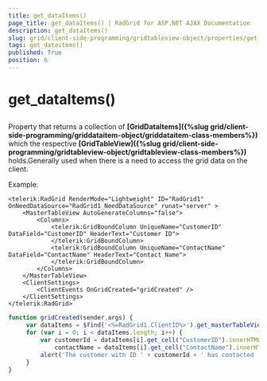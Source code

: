 ```yaml
---
title: get_dataItems()
page_title: get_dataItems() | RadGrid for ASP.NET AJAX Documentation
description: get_dataItems()
slug: grid/client-side-programming/gridtableview-object/properties/get_dataitems()
tags: get_dataitems()
published: True
position: 6
---
```


# get_dataItems()



## 

Property that returns a collection of **[GridDataItems]({%slug grid/client-side-programming/griddataitem-object/griddataitem-class-members%})** which the respective **[GridTableView]({%slug grid/client-side-programming/gridtableview-object/gridtableview-class-members%})** holds.Generally used when there is a need to access the grid data on the client.

Example:

````ASP.NET
<telerik:RadGrid RenderMode="Lightweight" ID="RadGrid1" OnNeedDataSource="RadGrid1_NeedDataSource" runat="server" >
    <MasterTableView AutoGenerateColumns="false">
        <Columns>
            <telerik:GridBoundColumn UniqueName="CustomerID" DataField="CustomerID" HeaderText="Customer ID">
            </telerik:GridBoundColumn>
            <telerik:GridBoundColumn UniqueName="ContactName" DataField="ContactName" HeaderText="Contact Name">
            </telerik:GridBoundColumn>
        </Columns>
    </MasterTableView>
    <ClientSettings>
        <ClientEvents OnGridCreated="gridCreated" />
    </ClientSettings>
</telerik:RadGrid>
````



````JavaScript
function gridCreated(sender,args) {
     var dataItems = $find('<%=RadGrid1.ClientID%>').get_masterTableView().get_dataItems();
     for (var i = 0; i < dataItems.length; i++) {
         var customerId = dataItems[i].get_cell("CustomerID").innerHTML,
             contactName = dataItems[i].get_cell("ContactName").innerHTML;
         alert('The customer with ID ' + customerId + ' has contacted ' + contactName);
     }
}
````


